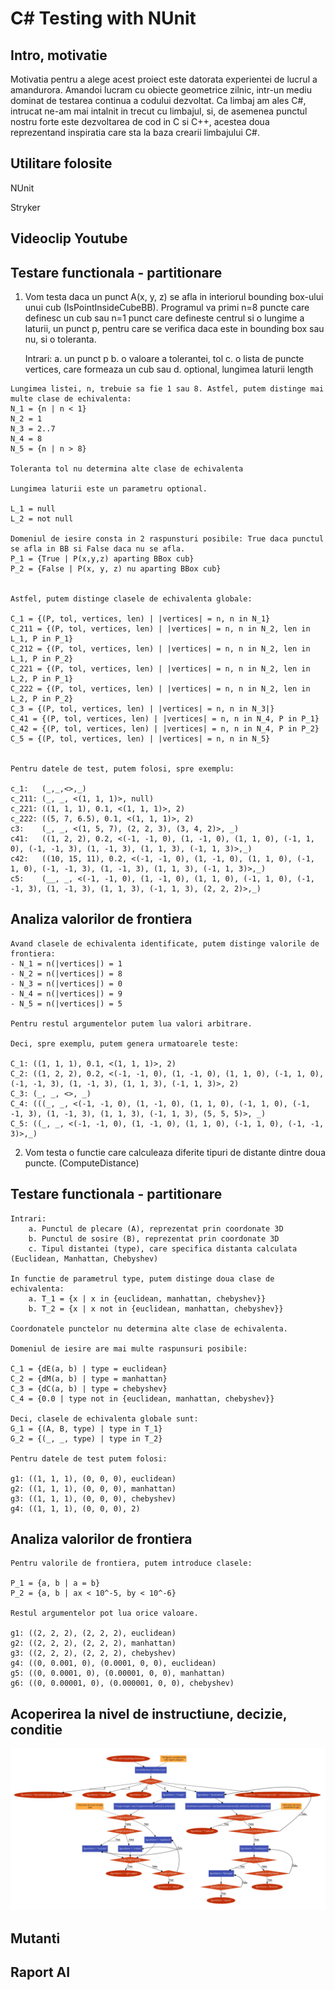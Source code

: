 # C# Testing with NUnit



Intro, motivatie
----------------
Motivatia pentru a alege acest proiect este datorata experientei de lucrul a amandurora. Amandoi lucram cu obiecte geometrice zilnic, intr-un mediu dominat de testarea continua a codului dezvoltat. Ca limbaj am ales C#, intrucat ne-am mai intalnit in trecut cu limbajul, si, de asemenea punctul nostru forte este dezvoltarea de cod in C si C++, acestea doua reprezentand inspiratia care sta la baza crearii limbajului C#.


Utilitare folosite
------------------
NUnit

Stryker


Videoclip Youtube
-----------------


Testare functionala - partitionare
----------------------------------


1.	 Vom testa daca un punct A(x, y, z) se afla in interiorul bounding box-ului unui cub (IsPointInsideCubeBB).
	 Programul va primi n=8 puncte care definesc un cub sau n=1 punct care defineste centrul si o lungime a laturii, un punct p, pentru care se verifica
	 daca este in bounding box sau nu, si o toleranta.

	 Intrari:
		a. un punct p
		b. o valoare a tolerantei, tol
		c. o lista de puncte vertices, care formeaza un cub
			sau
		d. optional, lungimea laturii length
		
	Lungimea listei, n, trebuie sa fie 1 sau 8. Astfel, putem distinge mai multe clase de echivalenta:
	N_1 = {n | n < 1}
	N_2 = 1
	N_3 = 2..7
	N_4 = 8
	N_5 = {n | n > 8}

	Toleranta tol nu determina alte clase de echivalenta

	Lungimea laturii este un parametru optional.

	L_1 = null
	L_2 = not null

	Domeniul de iesire consta in 2 raspunsturi posibile: True daca punctul se afla in BB si False daca nu se afla. 
	P_1 = {True | P(x,y,z) aparting BBox cub}
	P_2 = {False | P(x, y, z) nu aparting BBox cub}


	Astfel, putem distinge clasele de echivalenta globale:

	C_1 = {(P, tol, vertices, len) | |vertices| = n, n in N_1}
	C_211 = {(P, tol, vertices, len) | |vertices| = n, n in N_2, len in L_1, P in P_1}
	C_212 = {(P, tol, vertices, len) | |vertices| = n, n in N_2, len in L_1, P in P_2}
	C_221 = {(P, tol, vertices, len) | |vertices| = n, n in N_2, len in L_2, P in P_1}
	C_222 = {(P, tol, vertices, len) | |vertices| = n, n in N_2, len in L_2, P in P_2}
	C_3 = {(P, tol, vertices, len) | |vertices| = n, n in N_3|}
	C_41 = {(P, tol, vertices, len) | |vertices| = n, n in N_4, P in P_1}
	C_42 = {(P, tol, vertices, len) | |vertices| = n, n in N_4, P in P_2}
	C_5 = {(P, tol, vertices, len) | |vertices| = n, n in N_5}


	Pentru datele de test, putem folosi, spre exemplu:

	c_1:   (_,_,<>,_)
	c_211: (_, _, <(1, 1, 1)>, null)
	c_221: ((1, 1, 1), 0.1, <(1, 1, 1)>, 2)
	c_222: ((5, 7, 6.5), 0.1, <(1, 1, 1)>, 2)
	c3:    (_, _, <(1, 5, 7), (2, 2, 3), (3, 4, 2)>, _)
	c41:   ((1, 2, 2), 0.2, <(-1, -1, 0), (1, -1, 0), (1, 1, 0), (-1, 1, 0), (-1, -1, 3), (1, -1, 3), (1, 1, 3), (-1, 1, 3)>,_)
	c42:   ((10, 15, 11), 0.2, <(-1, -1, 0), (1, -1, 0), (1, 1, 0), (-1, 1, 0), (-1, -1, 3), (1, -1, 3), (1, 1, 3), (-1, 1, 3)>,_)
	c5:    (__, _, <(-1, -1, 0), (1, -1, 0), (1, 1, 0), (-1, 1, 0), (-1, -1, 3), (1, -1, 3), (1, 1, 3), (-1, 1, 3), (2, 2, 2)>,_)



Analiza valorilor de frontiera
------------------------------

	Avand clasele de echivalenta identificate, putem distinge valorile de frontiera:
	- N_1 = n(|vertices|) = 1
	- N_2 = n(|vertices|) = 8 
	- N_3 = n(|vertices|) = 0
	- N_4 = n(|vertices|) = 9
	- N_5 = n(|vertices|) = 5

	Pentru restul argumentelor putem lua valori arbitrare.

	Deci, spre exemplu, putem genera urmatoarele teste:

	C_1: ((1, 1, 1), 0.1, <(1, 1, 1)>, 2)
	C_2: ((1, 2, 2), 0.2, <(-1, -1, 0), (1, -1, 0), (1, 1, 0), (-1, 1, 0), (-1, -1, 3), (1, -1, 3), (1, 1, 3), (-1, 1, 3)>, 2)	 
	C_3: (_, _, <>, _)
	C_4: (((_, _, <(-1, -1, 0), (1, -1, 0), (1, 1, 0), (-1, 1, 0), (-1, -1, 3), (1, -1, 3), (1, 1, 3), (-1, 1, 3), (5, 5, 5)>, _)
	C_5: ((_, _, <(-1, -1, 0), (1, -1, 0), (1, 1, 0), (-1, 1, 0), (-1, -1, 3)>,_)

2. Vom testa o functie care calculeaza diferite tipuri de distante dintre doua puncte. (ComputeDistance)



Testare functionala - partitionare
----------------------------------	

	Intrari:
		a. Punctul de plecare (A), reprezentat prin coordonate 3D
        b. Punctul de sosire (B), reprezentat prin coordonate 3D
        c. Tipul distantei (type), care specifica distanta calculata (Euclidean, Manhattan, Chebyshev)

	In functie de parametrul type, putem distinge doua clase de echivalenta:
        a. T_1 = {x | x in {euclidean, manhattan, chebyshev}}
        b. T_2 = {x | x not in {euclidean, manhattan, chebyshev}}

	Coordonatele punctelor nu determina alte clase de echivalenta.

	Domeniul de iesire are mai multe raspunsuri posibile:

	C_1 = {dE(a, b) | type = euclidean}
    C_2 = {dM(a, b) | type = manhattan}
    C_3 = {dC(a, b) | type = chebyshev}
    C_4 = {0.0 | type not in {euclidean, manhattan, chebyshev}}

	Deci, clasele de echivalenta globale sunt:
	G_1 = {(A, B, type) | type in T_1}
	G_2 = {(_, _, type) | type in T_2}

	Pentru datele de test putem folosi:

	g1: ((1, 1, 1), (0, 0, 0), euclidean)
    g2: ((1, 1, 1), (0, 0, 0), manhattan)
    g3: ((1, 1, 1), (0, 0, 0), chebyshev)
	g4: ((1, 1, 1), (0, 0, 0), 2)


Analiza valorilor de frontiera
------------------------------

	Pentru valorile de frontiera, putem introduce clasele:

	P_1 = {a, b | a = b}
	P_2 = {a, b | ax < 10^-5, by < 10^-6}

	Restul argumentelor pot lua orice valoare.

	g1: ((2, 2, 2), (2, 2, 2), euclidean)
	g2: ((2, 2, 2), (2, 2, 2), manhattan)
	g3: ((2, 2, 2), (2, 2, 2), chebyshev)
	g4: ((0, 0.001, 0), (0.0001, 0, 0), euclidean)
	g5: ((0, 0.0001, 0), (0.00001, 0, 0), manhattan)
	g6: ((0, 0.00001, 0), (0.000001, 0, 0), chebyshev)



Acoperirea la nivel de instructiune, decizie, conditie
------------------------------------------------------

![CodeFlow](GrafDependente.jpg)



Mutanti
-------



Raport AI
---------
